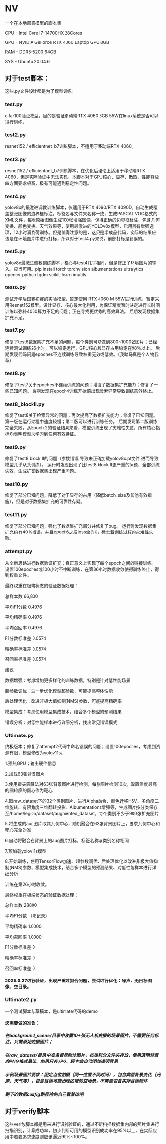 # NV
一个在本地部署模型的脚本集

CPU - Intel Core I7-14700HX 28Cores

GPU - NVIDIA GeForce RTX 4060 Laptop GPU 8GB

RAM - DDR5-5200 64GB

SYS - Ubuntu 20.04.6
## 对于test脚本：
这些.py文件设计都是为了模型训练。
### test.py
cifar100验证模型，目的是验证移动端RTX 4060 8GB 55W在linux系统是否可以进行训练。
### test2.py
resnet152 / efficientnet_b7训练脚本，不适用于移动端RTX 4060。
### test3.py
resnet152 / efficientnet_b7训练脚本，在优化后理论上适用于移动端RTX 4060，但是实际验证中无法实现。本脚本对于GPU核心、显存、散热、性能释放四方面要求极高，极有可能遇到稳定性问题。
### test4.py
yolov8x的最激进调教训练脚本，仅适用于RTX 4090/RTX 4090D，自动生成覆盖整张图像的边界框标注，标签名与文件夹名称一致，生成PASCAL VOC格式的XML文件，每张原始图像生成100张增强图像，保持正确的边界框标注，包含几何变换、颜色变换、天气效果等，使用最激进的YOLOv8x模型，启用所有增强选项，12小时满负荷训练。但是值得注意的是，这只是半成品代码，实际的结果应该是在环境图片中进行打标，所以对于test4.py来说，前部打标是错误的。
### test5.py
yolov8x最激进调教训练脚本，核心与test4几乎相同，但是修正了环境图片的输入。应当可用。pip install torch torchvision albumentations ultralytics opencv-python tqdm scikit-learn imutils
### test6.py 
测试开学后国赛初赛的实验模型，暂定使用 RTX 4060 M 55W进行训练，暂定采用Resnet152模型。设计显存、核心最大化利用，为保证精度暂时决定进行长时间训练以弥补4060算力不足的问题；正在寻找更优秀的高效算法。   后期发现数据集扩充不足。
### test7.py
修复了test6数据集扩充不足的问题，每个类别可以做到800~1000张图片；已经连续测试训练26小时，可以稳定运行，GPU核心和显存占用稳定在98%以上。  后期发现代码问题epoches不连续训练导致权重无效或低效。（我踏马真是个人物我草）
### test8.py
修复了test7关于epoches不连续训练的问题；增强了数据集扩充能力；修复了一些已知问题。    后期发现在epoch4训练开始前出现检索异常导致训练意外终止。
### test8_blockII.py
修复了test8关于检索异常的问题；再次提高了数据扩充能力；修复了已知问题。第一版在运行过程中速度较慢；第二版可以进行训练任务。     后期发现第二版训练完全失败，从Epoch 2的验证结果来看，模型训练出现了灾难性失败，所有核心指标均表明模型未学习到任何有效特征。
### test9.py
修复了test8 block II的问题（参数错误 导致未正确加载yolov8x.pt文件 进而导致模型几乎从头训练）。    运行时发现出现了比test8 block II更严重的问题，全部训练失效，生成扩充数据集出现严重问题。
### test10.py
修复了部分已知问题，降低了对于显存的占用（降低batch_size及其他有效措施），但是对于数据集扩充的可靠性存疑。
### test11.py
修复了部分已知问题，强化了数据集扩充部分并修复了bug。   运行时发现数据集扩充约有40%错误，并且epoch6之后loss全为0，标志着训练过程的灾难性失败。
### attempt.py
从全新思路进行数据验证扩充；真正意义上实现了每个epoch之间的链接训练。 设置100epoches或100小时不中断训练，在第36小时数据收敛使得训练终止，得到权重文件。

最终权重在极端状态的验证数据处理：

总样本数	66,800

平均F1分数	0.4976

平均精确率	0.4976

平均召回率	0.4976

F1分数标准差	0.0574

精确率标准差	0.0574

召回率标准差	0.0574

建议

数据增强：考虑增加更多样化的训练数据，特别是针对低性能场景

超参数调优：进一步优化模型超参数，可能提高整体性能

后处理优化：改进非极大值抑制(NMS)参数，可能提高精确率

模型集成：考虑使用模型集成技术，结合多个模型的预测结果

错误分析：对低性能样本进行详细分析，找出常见错误模式

### Ultimate.py
终极版本；修复了attempt2代码中命名错误的问题；设置100epoches，考虑到资源有限，模型修改为yolov11s。      

1.预热GPU；输出硬件信息

2.加载63张背景图片

3.使用霍夫圆算法对63张背景图片进行检测，每张图片检测10次，取置信度最高的圆轮廓的圆心作为靶心

4.取raw_dataset下的32个类别图片，进行Alpha融合、颜色迁移HSV、多角度二维旋转、有限角度三维翻转投影、Albumentations增强等，生成图片按分类保存至/home/legion/dataset/augmented_dataset，每个类别不少于900张扩充图片

5.将生成的aug图片取其几何中心，随机融合在63张背景图片上，要求几何中心和靶心完全对准

6.自动将融合在背景上的aug图片打标，标签名称与类别名称相同

7.预加载yolov11s模型

8.开始训练，使用TensorFlow加速、超参数调优、后处理优化以改进非极大值抑制(NMS)参数、模型集成技术，结合多个模型的预测结果、对低性能样本进行详细分析

训练在第26小时收敛。

最终权重在极端状态的验证数据处理：

总样本数	28800

平均F1分数	（未记录）

平均精确率	1.0000

平均召回率	1.0000

F1分数标准差	0

精确率标准差	0

召回率标准差	0

#### 2025.9.27进行验证，出现严重过拟合问题，尝试进行优化：噪声、无目标图像、空目录。

### Ultimate2.py
一个测试脚本与草稿本，是ultimate代码的demo

#### 您需要做的准备：
##### 在background_scene/目录中放置10+张无人机拍摄的场景图片，不需要任何标注，只需原始拍摄图片；
##### 在raw_dataset/目录中准备目标物体图片，按类别分文件夹存放，使用透明背景的PNG格式最佳，如果只有JPG，脚本会自动添加透明背景
##### 示例场景图片要求：固定点位拍摄（同一位置不同时间），包含典型背景变化（光照、天气等），包含目标可能出现区域的空场景，不需要包含实际目标物体
##### 剩下的数据config路径啥的自己看着改吧

## 对于verify脚本
这些verify脚本都是用来进行识别验证的，通过不断扫描数据集内部的照片集进行扫描识别，计算成功率，初步判断可用的模型识别成功率在95%以上，在实际应用中若要追求速度则应该逼近99%~100%。
